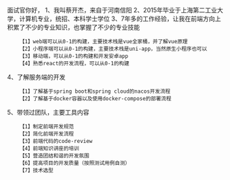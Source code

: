 面试官你好，
1、我叫蔡开杰，来自于河南信阳
2、2015年毕业于上海第二工业大学，计算机专业，统招、本科学士学位
3、7年多的工作经验，让我在前端方向上积累了不少的专业知识，也掌握了不少的专业技能
```
    【1】web端可以从0-1的构建，主要技术栈是vue全家桶，并了解vue原理
    【2】小程序端可以从0-1的构建，主要技术栈是uni-app，当然原生小程序也可以
    【3】移动端，可以从0-1的构建和开发安卓app
    【4】熟悉react的开发流程，可以从0-1的构建
```
4、了解服务端的开发
```
    【1】了解基于spring boot和spring cloud的nacos开发流程
    【2】了解基于docker容器以及使用docker-compose的部署流程
```
5、带领过团队，主要工具内容
```
    【1】制定前端开发规范
    【2】简化前端开发流程
    【3】前端代码的code-review
    【4】前端知识讲座的培训
    【5】营造团结和谐的开发氛围
    【6】提高项目的开发质量（按照测试用例自测）
    【7】技术选型
```